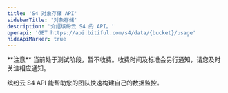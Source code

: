```yaml
---
title: 'S4 对象存储 API'
sidebarTitle: '对象存储'
description: '介绍缤纷云 S4 的 API。'
openapi: 'GET https://api.bitiful.com/s4/data/{bucket}/usage'
hideApiMarker: true
---
```


<Warning>
**注意**
当前处于测试阶段，暂不收费。收费时间及标准会另行通知，请您及时关注相应通知。
</Warning>

缤纷云 S4 API 能帮助您的团队快速构建自己的数据监控。